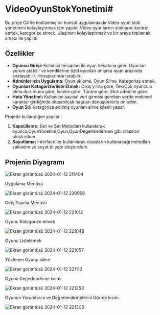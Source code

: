 # VideoOyunStokYonetimi# 

Bu proje C# ile kodlanmış bir konsol uygulamasıdır.Video oyun stok yönetimini kolaylaştırmak için yapıldı.Video oyunlarnın stoklarını kontrol etmek, kategorize etmek. Ulaşımını kolaylaştırmak ve bir araya toplamak amacı ile yapıldı

## Özellikler

- **Oyuncu Girişi:** Kullanıcı hesapları ile oyun hesabına girer. Oyunları yorum atabilir ve kendilerine özel oyunları onlarca oyun arasında sıralayabilir. Hesaplarında tutabilir.
- **Adminler için Uygulama:** Oyun ekleme, Oyun Silme, Kategorize etmek.
- **Oyunları Katagorize/liste Etmek:** Çıkış yılına göre, Tek/Çok oyunculu olma durumuna göre, İsmine göre, Türüne göre, Stok adedine göre.
- **Hata Yönetimi:** Kullanıcın sayısal veri girmesi gereken yerde metinsel karakter girdiğinde oluşabilcek hataları dönüşümlerle önledim.
- **Oyun Sil:** Katagorize edilmiş oyunları silme işlemi yapar.

Projede kullandığım yapılar :
1. **Kapsülleme:** Get ve Set Metodları kullanılarak oyuncu,OyunYonetimi,Oyun,OyunDegerlendirmesi gibi classları oluşturdum. 
2. **Soyutlama:** İnterface'ler kullanılarak classların kullanacağı metodları sakladım ve soyut bi yapı oluşturdum

## Projenin Diyagramı

![Ekran görüntüsü 2024-01-12 211404](https://github.com/EnesErci/VideoOyunStokYonetimi/assets/155585904/a40eeb48-4fac-4a6d-a9d1-ff4a8310d636)

Uygulama Menüsü 

![Ekran görüntüsü 2024-01-12 220956](https://github.com/EnesErci/VideoOyunStokYonetimi/assets/155585904/2f5df5a1-bb0a-4929-9c06-8c40de75bc58)

Giriş Yapma Menüsü 

![Ekran görüntüsü 2024-01-12 221012](https://github.com/EnesErci/VideoOyunStokYonetimi/assets/155585904/7be2c345-594e-466a-bfb9-d422e945195d)

Oyunu Katagorize etmek 

![Ekran görüntüsü 2024-01-12 221048](https://github.com/EnesErci/VideoOyunStokYonetimi/assets/155585904/e2e1d24b-ebcb-4ad7-8764-b2693a6ec98b)

Oyunu Listelemek 

![Ekran görüntüsü 2024-01-12 221057](https://github.com/EnesErci/VideoOyunStokYonetimi/assets/155585904/65cf1075-b2f9-44d3-bfcf-71d848f472dd)

Yüklenen Oyunu silme

![Ekran görüntüsü 2024-01-12 221113](https://github.com/EnesErci/VideoOyunStokYonetimi/assets/155585904/de98237a-8955-4abf-bece-40cca29bdd24)

Oyunu Değerlendirme kısmı 

![Ekran görüntüsü 2024-01-12 221253](https://github.com/EnesErci/VideoOyunStokYonetimi/assets/155585904/7e0a9f7c-1556-4516-b539-74bb98cb1b17)

  
Oyunun Yorumlarını ve Değerlendirmelerini Görme kısmı

![Ekran görüntüsü 2024-01-12 221308](https://github.com/EnesErci/VideoOyunStokYonetimi/assets/155585904/67abcea5-2755-465a-996c-01d0d0494a1d)

